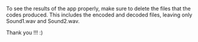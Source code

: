 To see the results of the app properly,
make sure to delete the files that the codes produced.
This includes the encoded and decoded files, leaving only Sound1.wav and Sound2.wav.

Thank you !!! :)
